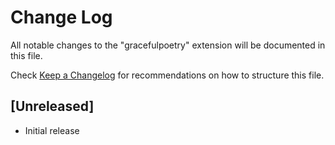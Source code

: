 # Change Log

All notable changes to the "gracefulpoetry" extension will be documented in this file.

Check [Keep a Changelog](http://keepachangelog.com/) for recommendations on how to structure this file.

## [Unreleased]

- Initial release